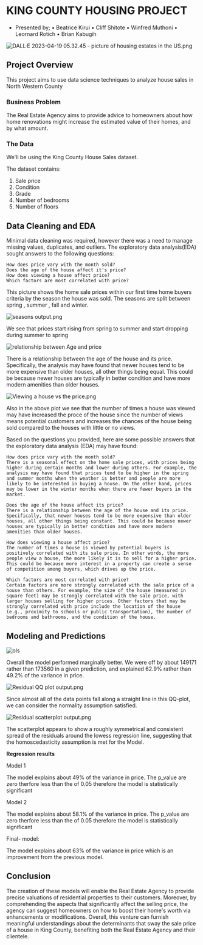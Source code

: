 # KING COUNTY HOUSING PROJECT 
* Presented by;
    • Beatrice Kirui
    • Cliff Shitote
    • Winfred Muthoni
    • Leornard Rotich
    • Brian Kabugih

![DALL·E 2023-04-19 05.32.45](https://github.com/WinnieKabuya/dsc-phase-2-project-v2-3/blob/main/DALL%C2%B7E%202023-04-19%2005.32.45%20-%20picture%20of%20housing%20estates%20in%20the%20US.png) - picture of housing estates in the US.png

## Project Overview

This project aims to use data science techniques to analyze house sales in North Western County

### Business Problem

The Real Estate Agency aims to provide advice to homeowners about how home renovations might increase the estimated value of their homes, and by what amount.

### The Data

We'll be using the King County House Sales dataset.

The dataset contains:
1. Sale price
2. Condition
3. Grade
4. Number of bedrooms
5. Number of floors

## Data Cleaning and EDA

Minimal data cleaning was required, however there was a need to manage missing values,  duplicates, and outliers.
The exploratory data analysis(EDA) sought answers to the following questions:

    How does price vary with the month sold?
    Does the age of the house affect it's price?
    How does viewing a house affect price?
    Which factors are most correlated with price?

This picture shows the home sale prices within our first time home buyers criteria by the season the house was sold. The seasons are split between spring , summer , fall  and winter. 

![seasons output.png](https://github.com/Leon380/dsc-phase-2-project-v2-3/blob/main/Image/seasons%20output.png)

We see that prices start rising from spring to summer and start dropping during summer to spring

![relationship between Age and price](https://github.com/Leon380/dsc-phase-2-project-v2-3/blob/main/Image/relationship%20between%20Age%20and%20price%20output.png)

There is a relationship between the age of the house and its price. Specifically, the analysis may have found that newer houses tend to be more expensive than older houses, all other things being equal. This could be because newer houses are typically in better condition and have more modern amenities than older houses.

![Viewing a house vs the price.png](https://github.com/Leon380/dsc-phase-2-project-v2-3/blob/main/Image/Viewing%20a%20house%20vs%20the%20price.png)

Also in the above plot we see that the number of times a house was viewed may have increased the proce of the house since the number of views means potential customers and increases the chances of the house being sold compared to the houses with little or no views.

Based on the questions you provided, here are some possible answers that the exploratory data analysis (EDA) may have found:

    How does price vary with the month sold?
    There is a seasonal effect on the home sale prices, with prices being higher during certain months and lower during others. For example, the analysis may have found that prices tend to be higher in the spring and summer months when the weather is better and people are more likely to be interested in buying a house. On the other hand, prices may be lower in the winter months when there are fewer buyers in the market.

    Does the age of the house affect its price?
    There is a relationship between the age of the house and its price. Specifically, that newer houses tend to be more expensive than older houses, all other things being constant. This could be because newer houses are typically in better condition and have more modern amenities than older houses.

    How does viewing a house affect price?
    The number of times a house is viewed by potential buyers is positively correlated with its sale price. In other words, the more people view a house, the more likely it is to sell for a higher price. This could be because more interest in a property can create a sense of competition among buyers, which drives up the price.

    Which factors are most correlated with price?
    Certain factors are more strongly correlated with the sale price of a house than others. For example, the size of the house (measured in square feet) may be strongly correlated with the sale price, with larger houses selling for higher prices. Other factors that may be strongly correlated with price include the location of the house (e.g., proximity to schools or public transportation), the number of bedrooms and bathrooms, and the condition of the house.

  ## Modeling and Predictions
  ![ols](https://github.com/Leon380/dsc-phase-2-project-v2-3/blob/main/Ols%20regression.png)
  
  Overall the model performed marginally better. We were off by about 149171 rather than 173560 in a given prediction, and explained 62.9% rather than 49.2% of the
  variance in price.
  
  ![Residual QQ plot output.png](https://github.com/Leon380/dsc-phase-2-project-v2-3/blob/main/Image/Residual%20QQ%20plot%20output.png)
  
  Since almost all of the data points fall along a straight line in this QQ-plot, we can consider the normality assumption satisfied.
  
  ![Residual scatterplot output.png](https://github.com/Leon380/dsc-phase-2-project-v2-3/blob/main/Image/Residual%20scatterplot%20output.png)
  
  The scatterplot appears to show a roughly symmetrical and consistent spread of the residuals around the lowess regression line, suggesting that the homoscedasticity
  assumption is met for the Model.
  

  **Regression results**
  
  Model 1
  
  The model explains about 49% of the variance in price.
  The p_value  are zero therfore  less than the of 0.05 therefore the model is statistically significant
  
  Model 2
  
  The model explains about 58.1% of the variance in price.
  The p_value  are zero therfore  less than the of 0.05 therefore the model is statistically significant
  
  Final- model:
  
  The model explains about 63% of the variance in price which is an improvement from the previous model.

  ## Conclusion
  The creation of these models will enable the Real Estate Agency to provide precise valuations of residential properties to their customers. Moreover, by comprehending the aspects that significantly affect the selling price, the agency can suggest homeowners on how to boost their home's worth via enhancements or modifications. Overall, this venture can furnish meaningful understandings about the determinants that sway the sale price of a house in King County, benefiting both the Real Estate Agency and their clientele.

